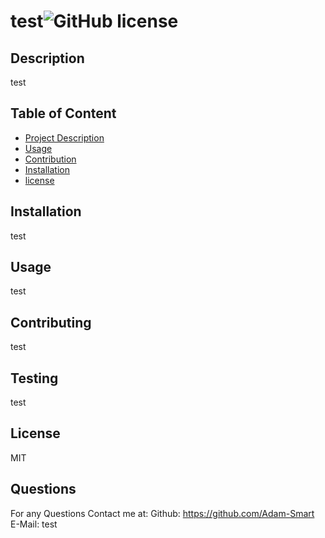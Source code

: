 # test![GitHub license](https://img.shields.io/badge/license-MIT-blue.svg)
  

 ## Description
  test

  ## Table of Content
  - [Project Description](#Description)
  - [Usage](#Usage)
  - [Contribution](#Contribution)
  - [Installation](#Installation)
  - [license](#license)

  ## Installation
  test

  ## Usage
  test

  ## Contributing
  test

  ## Testing
  test


  ## License
   MIT

  ## Questions
  For any Questions Contact me at:
  Github: https://github.com/Adam-Smart
  E-Mail: test

